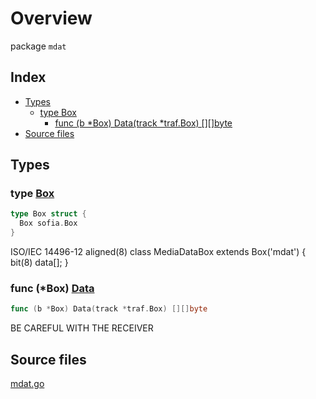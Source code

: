 # Overview

package `mdat`

## Index

- [Types](#types)
  - [type Box](#type-box)
    - [func (b \*Box) Data(track \*traf.Box) [][]byte](#func-box-data)
- [Source files](#source-files)

## Types

### type [Box](./mdat.go#L12)

```go
type Box struct {
  Box sofia.Box
}
```

ISO/IEC 14496-12
  aligned(8) class MediaDataBox extends Box('mdat') {
     bit(8) data[];
  }

### func (\*Box) [Data](./mdat.go#L17)

```go
func (b *Box) Data(track *traf.Box) [][]byte
```

BE CAREFUL WITH THE RECEIVER

## Source files

[mdat.go](./mdat.go)
